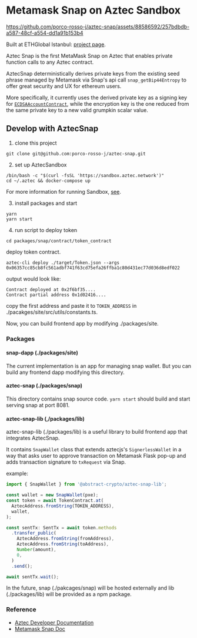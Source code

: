 # Metamask Snap on Aztec Sandbox

https://github.com/porco-rosso-j/aztec-snap/assets/88586592/257bdbdb-a587-48cf-a554-dd1a91b153b4


Built at ETHGlobal Istanbul: [project page](https://ethglobal.com/showcase/aztecsnap-prn4s).

Aztec Snap is the first MetaMask Snap on Aztec that enables private function calls to any Aztec contract.

AztecSnap deterministically derives private keys from the existing seed phrase managed by Metamask via Snap's api call `snap_getBip44Entropy` to offer great security and UX for ethereum users.

More specifically, it currently uses the derived private key as a signing key for [`ECDSAAccountContract`](https://github.com/AztecProtocol/aztec-packages/tree/aztec-packages-v0.16.7/yarn-project/noir-contracts/src/contracts/ecdsa_account_contract/src), while the encryption key is the one reduced from the same private key to a new valid grumpkin scalar value.

## Develop with AztecSnap

1. clone this project

```shell
git clone git@github.com:porco-rosso-j/aztec-snap.git
```

2. set up AztecSandbox

```shell
/bin/bash -c "$(curl -fsSL 'https://sandbox.aztec.network')"
cd ~/.aztec && docker-compose up
```

For more information for running Sandbox, [see](https://docs.aztec.network/dev_docs/cli/sandbox-reference).

3. install packages and start

```shell
yarn
yarn start
```

4. run script to deploy token

```shell
cd packages/snap/contract/token_contract
```

deploy token contract.

```shell
aztec-cli deploy ./target/Token.json --args 0x06357cc85cb8fc561adbf741f63cd75efa26ffba1c80d431ec77d036d8edf022
```

output would look like:

```shell
Contract deployed at 0x2f6bf35....
Contract partial address 0x1d02416....
```

copy the first address and paste it to `TOKEN_ADDRESS` in ./pacakges/site/src/utils/constants.ts.

Now, you can build frontend app by modifying ./packages/site.

### Packages

#### snap-dapp (./packages/site)

The current implementation is an app for managing snap wallet. But you can build any frontend dapp modifying this directory.

#### aztec-snap (./packages/snap)

This directory contains snap source code. `yarn start` should build and start serving snap at port 8081.

#### aztec-snap-lib (,/packages/lib)

aztec-snap-lib (./packages/lib) is a useful library to build frontend app that integrates AztecSnap.

It contains `SnapWallet` class that extends aztecjs's `SignerlessWallet` in a way that asks user to approve transaction on Metamask Flask pop-up and adds transaction signature to `txRequest` via Snap.

example:

```javascript
import { SnapWallet } from '@abstract-crypto/aztec-snap-lib';

const wallet = new SnapWallet(pxe);
const token = await TokenContract.at(
  AztecAddress.fromString(TOKEN_ADDRESS),
  wallet,
);

const sentTx: SentTx = await token.methods
  .transfer_public(
    AztecAddress.fromString(fromAddress),
    AztecAddress.fromString(toAddress),
    Number(amount),
    0,
  )
  .send();

await sentTx.wait();
```

In the future, snap (./pakcages/snap) will be hosted externally and lib (./packages/lib) will be provided as a npm package.

### Reference

- [Aztec Developer Documentation](https://docs.aztec.network/dev_docs/getting_started/main)
- [Metamask Snap Doc](https://docs.metamask.io/snaps/)
